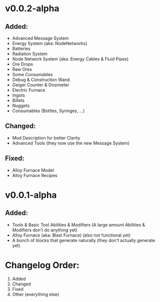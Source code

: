 # v0.0.2-alpha
## Added:
* Advanced Message System
* Energy System (aka: NodeNetworks)
* Batteries
* Radiation System
* Node Network System (aka: Energy Cables & Fluid Pipes)
* Ore Drops
* Raw Ores
* Some Consumables
* Debug & Construction Wand
* Geiger Counter & Dosimeter
* Electric Furnace
* Ingots
* Billets
* Nuggets
* Consumables (Bottles, Syringes, ...)
## Changed:
* Mod Description for better Clarity
* Advanced Tools (they now use the new Message System)
## Fixed:
* Alloy Furnace Model
* Alloy Furnace Recipes

# v0.0.1-alpha
## Added:
* Tools & Basic Tool Abilities & Modifiers (A large amount Abilities & Modifiers don't do anything yet)
* Alloy Furnace (aka: Blast Furnace) (also not functional yet)
* A bunch of blocks that generate naturally (they don't actually generate yet)

# Changelog Order:
1. Added
2. Changed
3. Fixed
4. Other (everything else)

